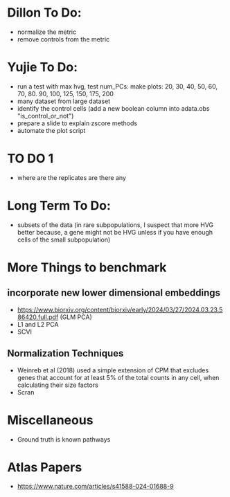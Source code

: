 # Dillon To Do:
- normalize the metric
- remove controls from the metric

# Yujie To Do:
- run a test with max hvg, test num_PCs: make plots: 20, 30, 40, 50, 60, 70, 80. 90, 100, 125, 150, 175, 200
- many dataset from large dataset
- identify the control cells (add a new boolean column into adata.obs "is_control_or_not")
- prepare a slide to explain zscore methods
- automate the plot script

# TO DO 1
- where are the replicates are there any


# Long Term To Do:
- subsets of the data (in rare subpopulations, I suspect that more HVG better because, a gene might not be HVG unless if you have enough cells of the small subpopulation)

# More Things to benchmark
## incorporate new lower dimensional embeddings
- https://www.biorxiv.org/content/biorxiv/early/2024/03/27/2024.03.23.586420.full.pdf (GLM PCA)
- L1 and L2 PCA
- SCVI

## Normalization Techniques
- Weinreb et al (2018) used a simple extension of CPM that excludes genes that account for at least 5% of the total counts in any cell, when calculating their size factors
- Scran

# Miscellaneous
- Ground truth is known pathways

# Atlas Papers
- https://www.nature.com/articles/s41588-024-01688-9
